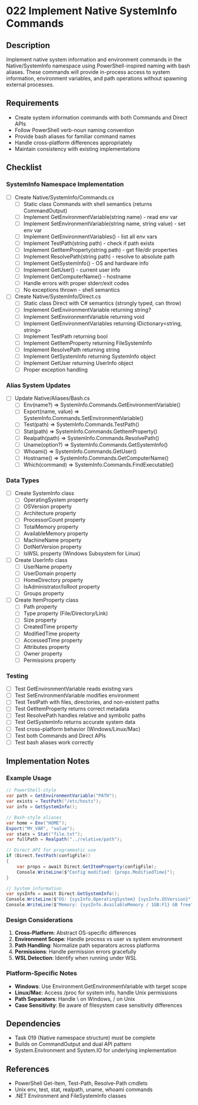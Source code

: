 # 022 Implement Native SystemInfo Commands

## Description

Implement native system information and environment commands in the Native/SystemInfo namespace using PowerShell-inspired naming with bash aliases. These commands will provide in-process access to system information, environment variables, and path operations without spawning external processes.

## Requirements

- Create system information commands with both Commands and Direct APIs
- Follow PowerShell verb-noun naming convention
- Provide bash aliases for familiar command names
- Handle cross-platform differences appropriately
- Maintain consistency with existing implementations

## Checklist

### SystemInfo Namespace Implementation
- [ ] Create Native/SystemInfo/Commands.cs
  - [ ] Static class Commands with shell semantics (returns CommandOutput)
  - [ ] Implement GetEnvironmentVariable(string name) - read env var
  - [ ] Implement SetEnvironmentVariable(string name, string value) - set env var
  - [ ] Implement GetEnvironmentVariables() - list all env vars
  - [ ] Implement TestPath(string path) - check if path exists
  - [ ] Implement GetItemProperty(string path) - get file/dir properties
  - [ ] Implement ResolvePath(string path) - resolve to absolute path
  - [ ] Implement GetSystemInfo() - OS and hardware info
  - [ ] Implement GetUser() - current user info
  - [ ] Implement GetComputerName() - hostname
  - [ ] Handle errors with proper stderr/exit codes
  - [ ] No exceptions thrown - shell semantics

- [ ] Create Native/SystemInfo/Direct.cs
  - [ ] Static class Direct with C# semantics (strongly typed, can throw)
  - [ ] Implement GetEnvironmentVariable returning string?
  - [ ] Implement SetEnvironmentVariable returning void
  - [ ] Implement GetEnvironmentVariables returning IDictionary<string, string>
  - [ ] Implement TestPath returning bool
  - [ ] Implement GetItemProperty returning FileSystemInfo
  - [ ] Implement ResolvePath returning string
  - [ ] Implement GetSystemInfo returning SystemInfo object
  - [ ] Implement GetUser returning UserInfo object
  - [ ] Proper exception handling

### Alias System Updates
- [ ] Update Native/Aliases/Bash.cs
  - [ ] Env(name?) => SystemInfo.Commands.GetEnvironmentVariable()
  - [ ] Export(name, value) => SystemInfo.Commands.SetEnvironmentVariable()
  - [ ] Test(path) => SystemInfo.Commands.TestPath()
  - [ ] Stat(path) => SystemInfo.Commands.GetItemProperty()
  - [ ] Realpath(path) => SystemInfo.Commands.ResolvePath()
  - [ ] Uname(option?) => SystemInfo.Commands.GetSystemInfo()
  - [ ] Whoami() => SystemInfo.Commands.GetUser()
  - [ ] Hostname() => SystemInfo.Commands.GetComputerName()
  - [ ] Which(command) => SystemInfo.Commands.FindExecutable()

### Data Types
- [ ] Create SystemInfo class
  - [ ] OperatingSystem property
  - [ ] OSVersion property
  - [ ] Architecture property
  - [ ] ProcessorCount property
  - [ ] TotalMemory property
  - [ ] AvailableMemory property
  - [ ] MachineName property
  - [ ] DotNetVersion property
  - [ ] IsWSL property (Windows Subsystem for Linux)

- [ ] Create UserInfo class
  - [ ] UserName property
  - [ ] UserDomain property
  - [ ] HomeDirectory property
  - [ ] IsAdministrator/IsRoot property
  - [ ] Groups property

- [ ] Create ItemProperty class
  - [ ] Path property
  - [ ] Type property (File/Directory/Link)
  - [ ] Size property
  - [ ] CreatedTime property
  - [ ] ModifiedTime property
  - [ ] AccessedTime property
  - [ ] Attributes property
  - [ ] Owner property
  - [ ] Permissions property

### Testing
- [ ] Test GetEnvironmentVariable reads existing vars
- [ ] Test SetEnvironmentVariable modifies environment
- [ ] Test TestPath with files, directories, and non-existent paths
- [ ] Test GetItemProperty returns correct metadata
- [ ] Test ResolvePath handles relative and symbolic paths
- [ ] Test GetSystemInfo returns accurate system data
- [ ] Test cross-platform behavior (Windows/Linux/Mac)
- [ ] Test both Commands and Direct APIs
- [ ] Test bash aliases work correctly

## Implementation Notes

### Example Usage

```csharp
// PowerShell-style
var path = GetEnvironmentVariable("PATH");
var exists = TestPath("/etc/hosts");
var info = GetSystemInfo();

// Bash-style aliases
var home = Env("HOME");
Export("MY_VAR", "value");
var stats = Stat("file.txt");
var fullPath = Realpath("../relative/path");

// Direct API for programmatic use
if (Direct.TestPath(configFile))
{
    var props = await Direct.GetItemProperty(configFile);
    Console.WriteLine($"Config modified: {props.ModifiedTime}");
}

// System information
var sysInfo = await Direct.GetSystemInfo();
Console.WriteLine($"OS: {sysInfo.OperatingSystem} {sysInfo.OSVersion}");
Console.WriteLine($"Memory: {sysInfo.AvailableMemory / 1GB:F1} GB free");
```

### Design Considerations

1. **Cross-Platform**: Abstract OS-specific differences
2. **Environment Scope**: Handle process vs user vs system environment
3. **Path Handling**: Normalize path separators across platforms
4. **Permissions**: Handle permission errors gracefully
5. **WSL Detection**: Identify when running under WSL

### Platform-Specific Notes

- **Windows**: Use Environment.GetEnvironmentVariable with target scope
- **Linux/Mac**: Access /proc for system info, handle Unix permissions
- **Path Separators**: Handle \ on Windows, / on Unix
- **Case Sensitivity**: Be aware of filesystem case sensitivity differences

## Dependencies

- Task 019 (Native namespace structure) must be complete
- Builds on CommandOutput and dual API pattern
- System.Environment and System.IO for underlying implementation

## References

- PowerShell Get-Item, Test-Path, Resolve-Path cmdlets
- Unix env, test, stat, realpath, uname, whoami commands
- .NET Environment and FileSystemInfo classes